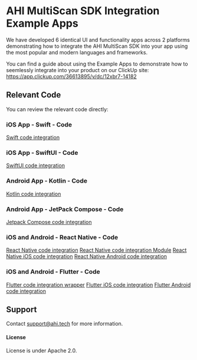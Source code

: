 # AHI MultiScan SDK Integration Example Apps
We have developed 6 identical UI and functionality apps across 2 platforms demonstrating how to integrate the AHI MultiScan SDK into your app using the most popular and modern languages and frameworks. 

You can find a guide about using the Example Apps to demonstrate how to seemlessly integrate into your product on our ClickUp site:
https://app.clickup.com/36613895/v/dc/12xbr7-14182

## Relevant Code
You can review the relevant code directly:

### iOS App - Swift - Code
[Swift code integration](https://github.com/ahi-dev/ahi-app-examples/blob/main/Swift/ahi_swift_multiscan_boilerplate/ahi_swift_multiscan_boilerplate/ViewController.swift)

### iOS App - SwiftUI - Code
[SwiftUI code integration](https://github.com/ahi-dev/ahi-app-examples/blob/main/SwiftUI/ahi_swiftui_multiscan_boilerplate/ahi_swiftui_multiscan_boilerplate/ContentView.swift)

### Android App - Kotlin - Code
[Kotlin code integration](https://github.com/ahi-dev/ahi-app-examples/blob/main/Kotlin/ahi_kotlin_multiscan_boilerplate/app/src/main/java/com/example/ahi_kotlin_multiscan_boilerplate/MainActivity.kt)

### Android App - JetPack Compose - Code
[Jetpack Compose code integration](https://github.com/ahi-dev/ahi-app-examples/blob/main/JetpackCompose/ahi_jetpack_compose_multiscan_boilerplate/app/src/main/java/com/example/ahi_jetpack_compose_multiscan_boilerplate/MainActivity.kt)

### iOS and Android - React Native - Code
[React Native code integration](https://github.com/ahi-dev/ahi-app-examples/blob/main/ReactNative/AHIReactNativeMultiScanBoilerPlate/App.tsx)
[React Native code integration Module](https://github.com/ahi-dev/ahi-app-examples/blob/main/ReactNative/AHIReactNativeMultiScanBoilerPlate/Modules/MultiScanModule.ts)
[React Native iOS code integration](https://github.com/ahi-dev/ahi-app-examples/blob/main/ReactNative/AHIReactNativeMultiScanBoilerPlate/ios/MultiScanModule.swift)
[React Native Android code integration](https://github.com/ahi-dev/ahi-app-examples/blob/main/ReactNative/AHIReactNativeMultiScanBoilerPlate/android/app/src/main/java/com/ahireactnativemultiscanboilerplate/MultiScanModule.kt)

### iOS and Android - Flutter - Code
[Flutter code integration wrapper](https://github.com/ahi-dev/ahi-app-examples/blob/main/Flutter/ahi_flutter_multiscan_boilerplate/lib/screens/home.dart)
[Flutter iOS code integration](https://github.com/ahi-dev/ahi-app-examples/blob/main/Flutter/ahi_flutter_multiscan_boilerplate/ios/Runner/AppDelegate.swift)
[Flutter Android code integration](https://github.com/ahi-dev/ahi-app-examples/blob/main/Flutter/ahi_flutter_multiscan_boilerplate/android/app/src/main/kotlin/com/example/ahi_flutter_multiscan_boilerplate/MainActivity.kt)

## Support
Contact support@ahi.tech for more information. 

#### License
License is under Apache 2.0. 
